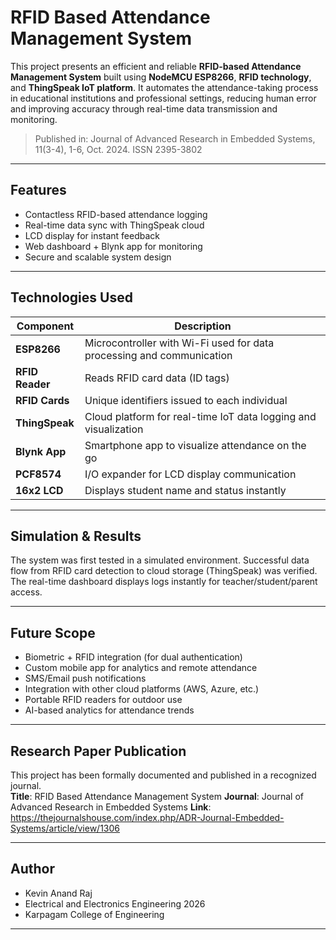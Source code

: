 #  RFID Based Attendance Management System

This project presents an efficient and reliable **RFID-based Attendance Management System** built using **NodeMCU ESP8266**, **RFID technology**, and **ThingSpeak IoT platform**. It automates the attendance-taking process in educational institutions and professional settings, reducing human error and improving accuracy through real-time data transmission and monitoring.

>  Published in: Journal of Advanced Research in Embedded Systems, 11(3-4), 1-6, Oct. 2024. ISSN 2395-3802
---

##  Features

- Contactless RFID-based attendance logging
- Real-time data sync with ThingSpeak cloud
- LCD display for instant feedback
- Web dashboard + Blynk app for monitoring
- Secure and scalable system design

---

##  Technologies Used

| Component         | Description                                                              |
|------------------|--------------------------------------------------------------------------|
| **ESP8266**       | Microcontroller with Wi-Fi used for data processing and communication   |
| **RFID Reader**   | Reads RFID card data (ID tags)                                           |
| **RFID Cards**    | Unique identifiers issued to each individual                            |
| **ThingSpeak**    | Cloud platform for real-time IoT data logging and visualization         |
| **Blynk App**     | Smartphone app to visualize attendance on the go                        |
| **PCF8574**       | I/O expander for LCD display communication                              |
| **16x2 LCD**      | Displays student name and status instantly                              |

---

##  Simulation & Results

The system was first tested in a simulated environment. Successful data flow from RFID card detection to cloud storage (ThingSpeak) was verified. The real-time dashboard displays logs instantly for teacher/student/parent access.

---

##  Future Scope

-  Biometric + RFID integration (for dual authentication)
-  Custom mobile app for analytics and remote attendance
-  SMS/Email push notifications
-  Integration with other cloud platforms (AWS, Azure, etc.)
-  Portable RFID readers for outdoor use
-  AI-based analytics for attendance trends

---

##  Research Paper Publication

This project has been formally documented and published in a recognized journal.  
 **Title**: RFID Based Attendance Management System
 **Journal**: Journal of Advanced Research in Embedded Systems
 **Link**: https://thejournalshouse.com/index.php/ADR-Journal-Embedded-Systems/article/view/1306

---

##  Author

- Kevin Anand Raj 
- Electrical and Electronics Engineering 2026
- Karpagam College of Engineering

---
